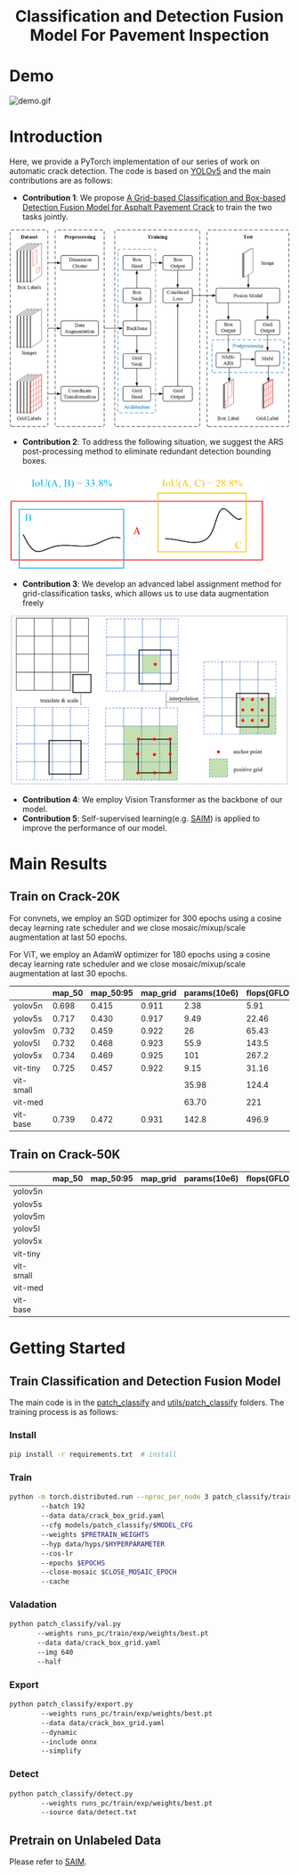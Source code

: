 # <div align="center">Classification and Detection Fusion Model For Pavement Inspection</div>

# Demo

<img src="data/images/demo.gif" alt="demo.gif"/>

# Introduction

Here, we provide a PyTorch implementation of our series of work on automatic crack detection. The code is based on [YOLOv5](https://github.com/ultralytics/yolov5) and the main contributions are as follows:

- **Contribution 1**: We propose  [A Grid-based Classification and Box-based Detection Fusion Model for Asphalt Pavement Crack](https://onlinelibrary.wiley.com/doi/abs/10.1111/mice.12962) to train the two tasks jointly.
<img src="data/images/GCBD.png" alt="img.png" style="zoom: 67%;" div align=center/>

- **Contribution 2**: To address the following situation, we suggest the ARS post-processing method to eliminate redundant detection bounding boxes.

<img src="data/images/ARS.png" alt="label_assignment.png" style="zoom: 50%;" />

- **Contribution 3**: We develop an advanced label assignment method for grid-classification tasks, which allows us to use data augmentation freely

<img src="data/images/label_assignment.png" alt="label_assignment.png" style="zoom: 50%;" />

- **Contribution 4**: We employ Vision Transformer as the backbone of our model.
- **Contribution 5**: Self-supervised learning(e.g. [SAIM](https://github.com/qiy20/SAIM)) is applied to improve the performance of our model. 

# Main Results
## Train on Crack-20K
For convnets, we employ an SGD optimizer for 300 epochs using a cosine decay learning rate scheduler and we close mosaic/mixup/scale augmentation at last 50 epochs.

For ViT, we employ an AdamW optimizer for 180 epochs using a cosine decay learning rate scheduler and we close mosaic/mixup/scale augmentation at last 30 epochs.

|           | map_50 | map_50:95 | map_grid | params(10e6) | flops(GFLOPs) | speed(ms) | thresh      | hyp  |
| --------- | ------ | --------- | -------- | ------------ | ------------- | --------- | ----------- | ---- |
| yolov5n   | 0.698  | 0.415     | 0.911    | 2.38         | 5.91          |           | 0.161/0.564 | low  |
| yolov5s   | 0.717  | 0.430     | 0.917    | 9.49         | 22.46         |           | 0.148/0.554 | high |
| yolov5m   | 0.732  | 0.459     | 0.922    | 26           | 65.43         |           | 0.182/0.575 | high |
| yolov5l   | 0.732  | 0.468     | 0.923    | 55.9         | 143.5         |           | 0.174/0.576 | high |
| yolov5x   | 0.734  | 0.469     | 0.925    | 101          | 267.2         |           | 0.182/0.564 | high |
| vit-tiny  | 0.725  | 0.457     | 0.922    | 9.15         | 31.16         |           | 0.215/0.494 | vit  |
| vit-small |        |           |          | 35.98        | 124.4         |           |             | vit  |
| vit-med   |        |           |          | 63.70        | 221           |           |             | vit  |
| vit-base  | 0.739  | 0.472     | 0.931    | 142.8        | 496.9         |           | 0.214/0.509 | vit  |
## Train on Crack-50K
|           | map_50 | map_50:95 | map_grid | params(10e6) | flops(GFLOPs) | speed(ms) | thresh | hyp  |
| --------- | ------ | --------- | -------- | ------------ | ------------- | --------- | ------ | ---- |
| yolov5n   |        |           |          |              |               |           |        |      |
| yolov5s   |        |           |          |              |               |           |        |      |
| yolov5m   |        |           |          |              |               |           |        |      |
| yolov5l   |        |           |          |              |               |           |        |      |
| yolov5x   |        |           |          |              |               |           |        |      |
| vit-tiny  |        |           |          |              |               |           |        |      |
| vit-small |        |           |          |              |               |           |        |      |
| vit-med   |        |           |          |              |               |           |        |      |
| vit-base  |        |           |          |              |               |           |        |      |
# Getting Started
## Train Classification and Detection Fusion Model
The main code is in the [patch_classify](./patch_classify) and [utils/patch_classify](./utils/patch_classify) folders. The training process is as follows:
### Install
```bash
pip install -r requirements.txt  # install
```
### Train
```bash
python -m torch.distributed.run --nproc_per_node 3 patch_classify/train.py 
        --batch 192 
        --data data/crack_box_grid.yaml 
        --cfg models/patch_classify/$MODEL_CFG
        --weights $PRETRAIN_WEIGHTS
        --hyp data/hyps/$HYPERPARAMETER
        --cos-lr
        --epochs $EPOCHS
        --close-mosaic $CLOSE_MOSAIC_EPOCH
        --cache
```
### Valadation
```bash
python patch_classify/val.py 
       --weights runs_pc/train/exp/weights/best.pt
       --data data/crack_box_grid.yaml
       --img 640
       --half
```
### Export
```bash
python patch_classify/export.py 
        --weights runs_pc/train/exp/weights/best.pt
        --data data/crack_box_grid.yaml
        --dynamic
        --include onnx
        --simplify
```
### Detect
```bash
python patch_classify/detect.py 
        --weights runs_pc/train/exp/weights/best.pt
        --source data/detect.txt
```
## Pretrain on Unlabeled Data
Please refer to [SAIM](https://github.com/qiy20/SAIM).

